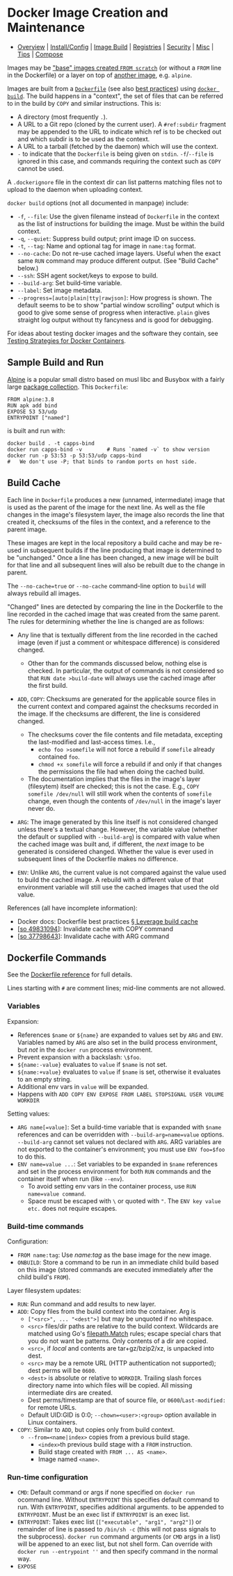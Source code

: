 Docker Image Creation and Maintenance
=====================================

* [Overview](README.md) | [Install/Config](config.md) | [Image Build](image.md)
  | [Registries](registries.md) | [Security](security.md) | [Misc](misc.md)
  | [Tips](tips.md) | [Compose](compose.md)

Images may be ["base" images created `FROM scratch`][base] (or without
a `FROM` line in the Dockerfile) or a layer on top of [another image],
e.g. `alpine`.

Images are built from a [`Dockerfile`][] (see also [best practices])
using [`docker build`]. The build happens in a "context", the set of
files that can be referred to in the build by `COPY` and similar
instructions. This is:
- A directory (most frequently `.`).
- A URL to a Git repo (cloned by the current user). A `#ref:subdir`
  fragment may be appended to the URL to indicate which ref is to be
  checked out and which subdir is to be used as the context.
- A URL to a tarball (fetched by the daemon) which will use the
  context.
- `-` to indicate that the `Dockerfile` is being given on `stdin`.
  `-f`/`--file` is ignored in this case, and commands requiring
  the context such as `COPY` cannot be used.

A `.dockerignore` file in the context dir can list patterns matching
files not to upload to the daemon when uploading context.

`docker build` options (not all documented in manpage) include:
- `-f`, `--file`: Use the given filename instead of `Dockerfile` in the
  context as the list of instructions for building the image. Must be
  within the build context.
- `-q`, `--quiet`: Suppress build output; print image ID on success.
- `-t`, `--tag`: Name and optional tag for image in `name:tag` format.
- `--no-cache`: Do not re-use cached image layers. Useful when the exact
  same `RUN` command may produce different output. (See "Build Cache" below.)
- `--ssh`: SSH agent socket/keys to expose to build.
- `--build-arg`: Set build-time variable.
- `--label`: Set image metadata.
- `--progress=[auto|plain|tty|rawjson]`: How progress is shown. The default
  seems to be to show "partial window scrolling" output which is good to
  give some sense of progress when interactive. `plain` gives straight
  log output without tty fancyness and is good for debugging.

For ideas about testing docker images and the software they contain,
see [Testing Strategies for Docker Containers][terra-testing].


Sample Build and Run
--------------------

[Alpine] is a popular small distro based on musl libc and Busybox with
a fairly large [package collection][alp-pkg]. This `Dockerfile`:

    FROM alpine:3.8
    RUN apk add bind
    EXPOSE 53 53/udp
    ENTRYPOINT ["named"]

is built and run with:

    docker build . -t capps-bind
    docker run capps-bind -v        # Runs `named -v` to show version
    docker run -p 53:53 -p 53:53/udp capps-bind
    #   We don't use -P; that binds to random ports on host side.


Build Cache
-----------

Each line in `Dockerfile` produces a new (unnamed, intermediate) image that
is used as the parent of the image for the next line. As well as the file
changes in the image's filesystem layer, the image also records the line
that created it, checksums of the files in the context, and a reference to
the parent image.

These images are kept in the local repository a build cache and may be
re-used in subsequent builds if the line producing that image is determined
to be "unchanged." Once a line has been changed, a new image will be built
for that line and all subsequent lines will also be rebuilt due to the
change in parent.

The `--no-cache=true` or `--no-cache` command-line option to `build` will
always rebuild all images.

"Changed" lines are detected by comparing the line in the Dockerfile to the
line recorded in the cached image that was created from the same parent.
The rules for determining whether the line is changed are as follows:

* Any line that is textually different from the line recorded in the cached
  image (even if just a comment or whitespace difference) is considered
  changed.
  - Other than for the commands discussed below, nothing else is checked.
    In particular, the output of commands is not considered so that `RUN
    date >build-date` will always use the cached image after the first
    build.

* `ADD`, `COPY`: Checksums are generated for the applicable source files in
  the current context and compared against the checksums recorded in the
  image. If the checksums are different, the line is considered changed.
  - The checksums cover the file contents and file metadata, excepting the
    last-modified and last-access times. I.e.,
    - `echo foo >somefile` will not force a rebuild if `somefile` already
      contained `foo`.
    - `chmod +x somefile` will force a rebuild if and only if that changes
      the permissions the file had when doing the cached build.
  - The documentation implies that the files in the image's layer
    (filesytem) itself are checked; this is not the case. E.g., `COPY
    somefile /dev/null` will still work when the contents of `somefile`
    change, even though the contents of `/dev/null` in the image's layer
    never do.

* `ARG`: The image generated by this line itself is not considered changed
  unless there's a textual change. However, the variable value (whether the
  default or supplied with `--build-arg`) is compared with value when the
  cached image was built and, if different, the _next_ image to be
  generated is considered changed. Whether the value is ever used in
  subsequent lines of the Dockerfile makes no difference.

* `ENV`: Unlike `ARG`, the current value is not compared against the value
  used to build the cached image. A rebuild with a different value of that
  environment variable will still use the cached images that used the old
  value.

References (all have incomplete information):
- Docker docs: Dockerfile best practices [§ Leverage build cache][dd-dbp-lbc]
- [[so 49831094]]: Invalidate cache with COPY command
- [[so 37798643]]: Invalidate cache with ARG command


Dockerfile Commands
-------------------

See the [Dockerfile reference][`Dockerfile`] for full details.

Lines starting with `#` are comment lines; mid-line comments are not
allowed.

### Variables

Expansion:
- References `$name` or `${name}` are expanded to values set by `ARG`
  and `ENV`. Variables named by `ARG` are also set in the build process
  environment, but _not_ in the `docker run` process environment.
- Prevent expansion with a backslash: `\$foo`.
- `${name:-value}` evaluates to `value` if `$name` is not set.
- `${name:+value}` evaluates to `value` if `$name` is set, otherwise
  it evaluates to an empty string.
- Additional env vars in `value` will be expanded.
- Happens with `ADD COPY ENV EXPOSE FROM LABEL STOPSIGNAL USER VOLUME
  WORKDIR`

Setting values:
- `ARG name[=value]`: Set a build-time variable that is expanded with
  `$name` references and can be overridden with `--build-arg=name=value`
  options. `--build-arg` cannot set values not declared with `ARG`.
  ARG variables are not exported to the container's environment;
  you must use `ENV foo=$foo` to do this.
- `ENV name=value ...`: Set variables to be expanded in `$name`
  references and set in the process environment for both `RUN`
  commands and the container itself when run (like `--env`).
  - To avoid setting env vars in the container process, use `RUN
    name=value command`.
  - Space must be escaped with `\` or quoted with `"`. The `ENV key
    value etc.` does not require escapes.


### Build-time commands

Configuration:
- `FROM name:tag`: Use _name:tag_ as the base image for the new image.
- `ONBUILD`: Store a command to be run in an immediate child build
  based on this image (stored commands are executed immediately after
  the child build's `FROM`).

Layer filesystem updates:
- `RUN`: Run command and add results to new layer.
- `ADD`: Copy files from the build context into the container. Arg is
  - `["<src>", ... "<dest">]` but may be unquoted if no whitespace.
  - `<src>` files/dir paths are relative to the build context.
    Wildcards are matched using Go's [filepath.Match] rules; escape
    special chars that you do not want be patterns. Only contents of a
    dir are copied.
  - `<src>`, if _local_ and contents are tar+gz/bzip2/xz, is unpacked
    into dest.
  - `<src>` may be a remote URL (HTTP authentication not supported);
    dest perms will be `0600`.
  - `<dest>` is absolute or relative to `WORKDIR`. Trailing slash
    forces directory name into which files will be copied. All missing
    intermediate dirs are created.
  - Dest perms/timestamp are that of source file, or
    `0600`/`Last-modified:` for remote URLs.
  - Default UID:GID is 0:0; `--chown=<user>:<group>` option available
    in Linux containers.
- `COPY`: Similar to `ADD`, but copies only from build context.
  - `--from=<name|index>` copies from a previous build stage.
    - `<index>`th previous build stage with a `FROM` instruction.
    - Build stage created with `FROM ... AS <name>`.
    - Image named `<name>`.

### Run-time configuration

- `CMD`: Default command or args if none specified on `docker run`
  ocommand line. Without `ENTRYPOINT` this specifies default command
  to run. With `ENTRYPOINT`, specifies additional arguments. to be
  appended to `ENTRYPOINT`. Must be an exec list if `ENTRYPOINT` is an
  exec list.
- `ENTRYPOINT`: Takes exec list (`["executable", "arg1", "arg2"]`) or
  remainder of line is passed to `/bin/sh -c` (this will not pass
  signals to the subprocess). `docker run` command arguments (or `CMD`
  args in a list) will be appened to an exec list, but not shell form.
  Can override with `docker run --entrypoint ''` and then specify
  command in the normal way.
- `EXPOSE`



<!-------------------------------------------------------------------->
[`Dockerfile`]: https://docs.docker.com/engine/reference/builder/

[`docker build`]: https://docs.docker.com/engine/reference/commandline/build/
[another image]: config.md#public-docker-images
[base]: https://docs.docker.com/develop/develop-images/baseimages/
[best practices]: https://docs.docker.com/develop/develop-images/dockerfile_best-practices/
[terra-testing]: https://alexei-led.github.io/post/docker_testing/

[alp-pkg]: https://pkgs.alpinelinux.org/packages
[alpine]: https://hub.docker.com/_/alpine/

[dd-dbp-lbc]: https://docs.docker.com/develop/develop-images/dockerfile_best-practices/#leverage-build-cache
[so 37798643]: https://stackoverflow.com/a/37798643/107294
[so 49831094]: https://stackoverflow.com/a/49831094/107294

[filepath.Match]: http://golang.org/pkg/path/filepath#Match

